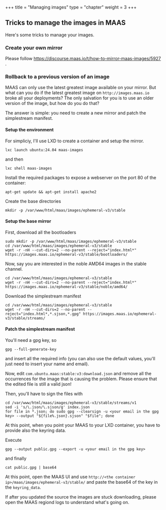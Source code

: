+++
title = "Managing images"
type = "chapter"
weight = 3
+++

## Tricks to manage the images in MAAS

Here's some tricks to manage your images. 

### Create your own mirror

Please follow https://discourse.maas.io/t/how-to-mirror-maas-images/5927 . 

### Rollback to a previous version of an image

MAAS can only use the latest greatest image available on your mirror. But what can you do if the latest greatest image on `http://images.maas.io` broke all your deployments? The only salvation for you is to use an older version of the image, but how do you do that? 

The answer is simple: you need to create a new mirror and patch the simplestream manifest. 

#### Setup the environment

For simpliciy, I'll use LXD to create a container and setup the mirror. 

```
lxc launch ubuntu:24.04 maas-images
```
and then
```
lxc shell maas-images
```

Install the required packages to expose a webserver on the port 80 of the container:
```
apt-get update && apt-get install apache2
```

Create the base directories

```
mkdir -p /var/www/html/maas/images/ephemeral-v3/stable
```

#### Setup the base mirror

First, download all the bootloaders

```
sudo mkdir -p /var/www/html/maas/images/ephemeral-v3/stable
cd /var/www/html/maas/images/ephemeral-v3/stable
wget -r -nH --cut-dirs=2 --no-parent --reject="index.html*" https://images.maas.io/ephemeral-v3/stable/bootloaders/
```

Now, say you are interested in the noble AMD64 images in the stable channel. 

```
cd /var/www/html/maas/images/ephemeral-v3/stable
wget -r -nH --cut-dirs=2 --no-parent --reject="index.html*" https://images.maas.io/ephemeral-v3/stable/noble/amd64/
```

Download the simplestream manifest

```
cd /var/www/html/maas/images/ephemeral-v3/stable
wget -r -nH --cut-dirs=2 --no-parent --reject="index.html*,*.sjson,*.gpg" https://images.maas.io/ephemeral-v3/stable/streams/
```

#### Patch the simplestream manifest

You'll need a gpg key, so 

```
gpg --full-generate-key
```

and insert all the required info (you can also use the default values, you'll just need to insert your name and email).

Now, edit `com.ubuntu.maas:stable:v3:download.json` and remove all the occurrences for the image that is causing the problem. Please ensure that the edited file is still a valid json!

Then, you'll have to sign the files with 

```
cd /var/www/html/maas/images/ephemeral-v3/stable/streams/v1
sed -i 's/\.json/\.sjson/g' index.json
for file in *.json; do sudo gpg --clearsign -u <your email in the gpg key> --output "${file%.json}.sjson" "$file"; done
```

At this point, when you point your MAAS to your LXD container, you have to provide also the keyring data. 

Execute
```
gpg --output public.gpg --export -u <your email in the gpg key>
```

and finally 

```
cat public.gpg | base64
```

At this point, open the MAAS UI and use `http://<the container ip>/maas/images/ephemeral-v3/stable/` and paste the base64 of the key in the `keyring_data`. 

If after you updated the source the images are stuck downloading, please open the MAAS regiond logs to understand what's going on.